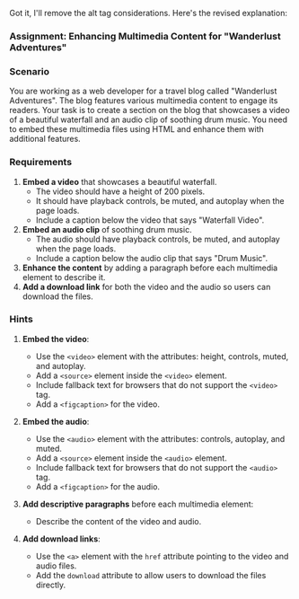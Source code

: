Got it, I'll remove the alt tag considerations. Here's the revised explanation:

### Assignment: Enhancing Multimedia Content for "Wanderlust Adventures"

### Scenario

You are working as a web developer for a travel blog called "Wanderlust Adventures". The blog features various multimedia content to engage its readers. Your task is to create a section on the blog that showcases a video of a beautiful waterfall and an audio clip of soothing drum music. You need to embed these multimedia files using HTML and enhance them with additional features.

### Requirements

1. **Embed a video** that showcases a beautiful waterfall.
    - The video should have a height of 200 pixels.
    - It should have playback controls, be muted, and autoplay when the page loads.
    - Include a caption below the video that says "Waterfall Video".
2. **Embed an audio clip** of soothing drum music.
    - The audio should have playback controls, be muted, and autoplay when the page loads.
    - Include a caption below the audio clip that says "Drum Music".
3. **Enhance the content** by adding a paragraph before each multimedia element to describe it.
4. **Add a download link** for both the video and the audio so users can download the files.

### Hints

1. **Embed the video**:
   - Use the `<video>` element with the attributes: height, controls, muted, and autoplay.
   - Add a `<source>` element inside the `<video>` element.
   - Include fallback text for browsers that do not support the `<video>` tag.
   - Add a `<figcaption>` for the video.

2. **Embed the audio**:
   - Use the `<audio>` element with the attributes: controls, autoplay, and muted.
   - Add a `<source>` element inside the `<audio>` element.
   - Include fallback text for browsers that do not support the `<audio>` tag.
   - Add a `<figcaption>` for the audio.

3. **Add descriptive paragraphs** before each multimedia element:
   - Describe the content of the video and audio.

4. **Add download links**:
   - Use the `<a>` element with the `href` attribute pointing to the video and audio files.
   - Add the `download` attribute to allow users to download the files directly.